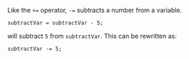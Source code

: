 Like the `+=` operator, `-=` subtracts a number from a variable.

```
subtractVar = subtractVar - 5;
```

will subtract `5` from `subtractVar`. This can be rewritten as:

```
subtractVar -= 5;
```